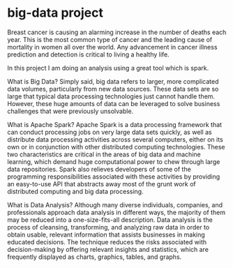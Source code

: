 # big-data project 
<!-- Analysis using spark  -->

Breast cancer is causing an alarming increase in the number of deaths each year. This is the most common type of cancer and the leading cause of mortality in women all over the world. Any advancement in cancer illness prediction and detection is critical to living a healthy life.

In this project I am doing an analysis using a great tool which is spark.

What is Big Data?
Simply said, big data refers to larger, more complicated data volumes, particularly from new data sources. These data sets are so large that typical data processing technologies just cannot handle them. However, these huge amounts of data can be leveraged to solve business challenges that were previously unsolvable.

What is Apache Spark? 
Apache Spark is a data processing framework that can conduct processing jobs on very large data sets quickly, as well as distribute data processing activities across several computers, either on its own or in conjunction with other distributed computing technologies. These two characteristics are critical in the areas of big data and machine learning, which demand huge computational power to chew through large data repositories. Spark also relieves developers of some of the programming responsibilities associated with these activities by providing an easy-to-use API that abstracts away most of the grunt work of distributed computing and big data processing.

What is Data Analysis?
Although many diverse individuals, companies, and professionals approach data analysis in different ways, the majority of them may be reduced into a one-size-fits-all description. Data analysis is the process of cleansing, transforming, and analyzing raw data in order to obtain usable, relevant information that assists businesses in making educated decisions. The technique reduces the risks associated with decision-making by offering relevant insights and statistics, which are frequently displayed as charts, graphics, tables, and graphs.

